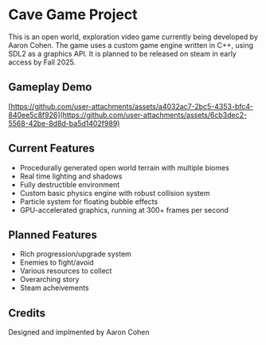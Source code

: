 # Cave Game Project
This is an open world, exploration video game currently being developed by Aaron Cohen. The game uses a custom game engine written in C++, using SDL2 as a graphics API. It is planned to be released on steam in early access by Fall 2025.

## Gameplay Demo
[https://github.com/user-attachments/assets/a4032ac7-2bc5-4353-bfc4-840ee5c8f926](https://github.com/user-attachments/assets/6cb3dec2-5568-42be-8d8d-ba5d1402f989)

## Current Features
* Procedurally generated open world terrain with multiple biomes
* Real time lighting and shadows
* Fully destructible environment
* Custom basic physics engine with robust collision system
* Particle system for floating bubble effects
* GPU-accelerated graphics, running at 300+ frames per second

## Planned Features
* Rich progression/upgrade system
* Enemies to fight/avoid
* Various resources to collect
* Overarching story
* Steam acheivements

## Credits
Designed and implmented by Aaron Cohen
